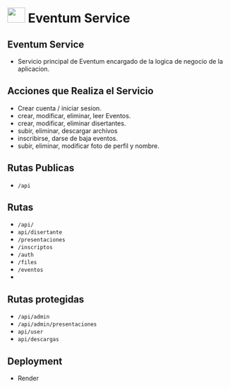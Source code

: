 # <img src="https://i.postimg.cc/9MKkZ1SF/Whats-App-Image-2025-04-10-at-21-24-33-cc7c0afc-removebg-preview.webp" width="40px" height="34px" /> Eventum Service

## Eventum Service

- Servicio principal de Eventum encargado de la logica de negocio de la aplicacion.
## Acciones que Realiza el Servicio

- Crear cuenta / iniciar sesion.
- crear, modificar, eliminar, leer Eventos.
- crear, modificar, eliminar disertantes.
- subir, eliminar, descargar archivos
- inscribirse, darse de baja eventos.
- subir, eliminar, modificar foto de perfil y nombre.

## Rutas Publicas

- `/api`

## Rutas 

- `/api/`
- `api/disertante`
- `/presentaciones`
- `/inscriptos`
- `/auth`
- `/files`
- `/eventos`
- 
## Rutas protegidas

- `/api/admin`
- `/api/admin/presentaciones`
- `api/user`
- `api/descargas`

## Deployment

- Render
